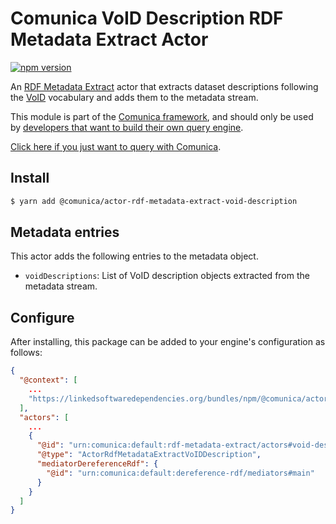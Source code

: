 # Comunica VoID Description RDF Metadata Extract Actor

[![npm version](https://badge.fury.io/js/%40comunica%2Factor-rdf-metadata-extract-void-description.svg)](https://www.npmjs.com/package/@comunica/actor-rdf-metadata-extract-void-description)

An [RDF Metadata Extract](https://github.com/comunica/comunica/tree/master/packages/bus-rdf-metadata-extract) actor
that extracts dataset descriptions following the [VoID](https://www.w3.org/TR/void/) vocabulary and adds them to the metadata stream.

This module is part of the [Comunica framework](https://github.com/comunica/comunica),
and should only be used by [developers that want to build their own query engine](https://comunica.dev/docs/modify/).

[Click here if you just want to query with Comunica](https://comunica.dev/docs/query/).

## Install

```bash
$ yarn add @comunica/actor-rdf-metadata-extract-void-description
```

## Metadata entries

This actor adds the following entries to the metadata object.

* `voidDescriptions`: List of VoID description objects extracted from the metadata stream.

## Configure

After installing, this package can be added to your engine's configuration as follows:
```json
{
  "@context": [
    ...
    "https://linkedsoftwaredependencies.org/bundles/npm/@comunica/actor-rdf-metadata-extract-void-description/^0.0.0/components/context.jsonld"  
  ],
  "actors": [
    ...
    {
      "@id": "urn:comunica:default:rdf-metadata-extract/actors#void-description",
      "@type": "ActorRdfMetadataExtractVoIDDescription",
      "mediatorDereferenceRdf": {
        "@id": "urn:comunica:default:dereference-rdf/mediators#main"
      }
    }
  ]
}
```
